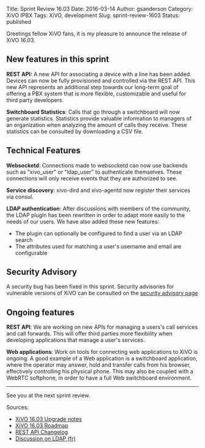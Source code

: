Title: Sprint Review 16.03
Date: 2016-03-14
Author: gsanderson
Category: XiVO IPBX
Tags: XiVO, development
Slug: sprint-review-1603
Status: published

Greetings fellow XiVO fans, it is my pleasure to announce the release of XiVO 16.03.

New features in this sprint
---------------------------

**REST API:** A new API for associating a device with a line has been added. Devices can now be fully provisioned and
controlled via the REST API. This new API represents an additional step towards our long-term goal of offering a PBX
system that is more flexible, customizable and useful for third party developers.

**Switchboard Statistics**: Calls that go through a switchboard will now generate statistics. Statistics provide
valuable information to managers of an organization when analyzing the amount of calls they receive. These statistics
can be consulted by downloading a CSV file.


Technical Features
------------------

**Websocketd**: Connections made to websocketd can now use backends such as "xivo_user" or "ldap_user" to authenticate
themselves. These connections will only receive events that they are authorized to see.

**Service discovery**: xivo-dird and xivo-agentd now register their services via consul.

**LDAP authentication**: After discussions with members of the community, the LDAP plugin has been rewritten in order to
adapt more easily to the needs of our users. We have also added these new features:

* The plugin can optionally be configured to find a user via an LDAP search
* The attributes used for matching a user's username and email are configurable

Security Advisory
-----------------

A security bug has been fixed in this sprint. Security advisories for vulnerable versions of XiVO
can be consulted on the [security advisory page](http://mirror.xivo.io/security)


Ongoing features
----------------

**REST API**: We are working on new APIs for managing a users's call services and call forwards. This will offer third
parties more flexibility when developing applications that manage a user's services.

**Web applications**: Work on tools for connecting web applications to XiVO is ongoing. A good example of a Web application is a switchboard application, where the operator may answer, hold and transfer calls from his browser, effectively controlling his physical phone. This may also be coupled with a WebRTC softphone, in order to have a full Web switchboard environment.

---

See you at the next sprint review.

Sources:

* [XiVO 16.03 Upgrade notes](http://documentation.xivo.io/en/stable/upgrade/upgrade.html#id2)
* [XiVO 16.03 Roadmap](http://projects.xivo.io/versions/239)
* [REST API Changelog](http://documentation.xivo.io/en/stable/api_sdk/rest_api/confd/changelog.html)
* [Discussion on LDAP (fr)](http://projects.xivo.io/boards/8/topics/5048)
